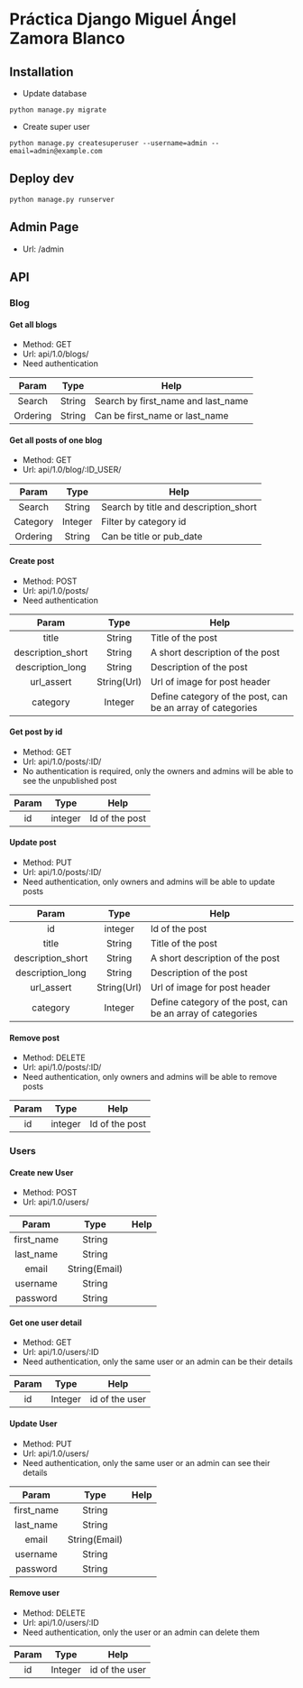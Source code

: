 # Práctica Django Miguel Ángel Zamora Blanco

## Installation

- Update database

```
python manage.py migrate
```

- Create super user

```
python manage.py createsuperuser --username=admin --email=admin@example.com
```

## Deploy dev

```
python manage.py runserver
```

## Admin Page

- Url: /admin

## API

### Blog

#### Get all blogs
- Method: GET
- Url: api/1.0/blogs/
- Need authentication

| Param     | Type    | Help  |
| :-------: |:-------:| ----- |
| Search     | String  |  Search by first_name and last_name |
| Ordering  | String  |  Can be first_name or last_name |


#### Get all posts of one blog
- Method: GET
- Url: api/1.0/blog/:ID_USER/

| Param     | Type    | Help  |
| :-------: |:-------:| ----- |
| Search     | String  |  Search by title and description_short|
| Category  | Integer  |  Filter by category id |
| Ordering  | String  |  Can be title or pub_date |

#### Create post
- Method: POST
- Url: api/1.0/posts/
- Need authentication

| Param     | Type    | Help  |
| :-------: |:-------:| ----- |
| title  | String  | Title of the post |
| description_short  | String | A short description of the post |
| description_long  | String | Description of the post |
| url_assert | String(Url) | Url of image for post header |
| category  | Integer  | Define category of the post, can be an array of categories |

#### Get post by id
- Method: GET
- Url: api/1.0/posts/:ID/
- No authentication is required, only the owners and admins will be able to see the unpublished post

| Param     | Type    | Help  |
| :-------: |:-------:| ----- |
| id | integer | Id of the post |

#### Update post
- Method: PUT
- Url: api/1.0/posts/:ID/
- Need authentication, only owners and admins will be able to update posts

| Param     | Type    | Help  |
| :-------: |:-------:| ----- |
| id | integer | Id of the post |
| title  | String  | Title of the post |
| description_short  | String | A short description of the post |
| description_long  | String | Description of the post |
| url_assert | String(Url) | Url of image for post header |
| category  | Integer  | Define category of the post, can be an array of categories |

#### Remove post
- Method: DELETE
- Url: api/1.0/posts/:ID/
- Need authentication, only owners and admins will be able to remove posts

| Param     | Type    | Help  |
| :-------: |:-------:| ----- |
| id | integer | Id of the post |

### Users

#### Create new User
- Method: POST
- Url: api/1.0/users/

| Param     | Type    | Help  |
| :-------: |:-------:| ----- |
| first_name  | String  |  |
| last_name  | String  |  |
| email  | String(Email)  | |
| username  | String  |  |
| password  | String  |  |

#### Get one user detail
- Method: GET
- Url: api/1.0/users/:ID
- Need authentication, only the same user or an admin can be their details

| Param     | Type    | Help  |
| :-------: |:-------:| ----- |
| id  | Integer | id of the user |

#### Update User
- Method: PUT
- Url: api/1.0/users/
- Need authentication, only the same user or an admin can see their details

| Param     | Type    | Help  |
| :-------: |:-------:| ----- |
| first_name  | String  |  |
| last_name  | String  |  |
| email  | String(Email)  | |
| username  | String  |  |
| password  | String  |  |

#### Remove user
- Method: DELETE
- Url: api/1.0/users/:ID
- Need authentication, only the user or an admin can delete them

| Param     | Type    | Help  |
| :-------: |:-------:| ----- |
| id  | Integer | id of the user |
